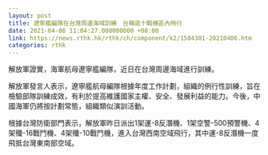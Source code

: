 ```yaml
---
layout: post
title: 遼寧艦編隊在台灣周邊海域訓練　台稱逾十戰機區內飛行
date: 2021-04-06 11:04:27.000000000 +08:00
link: https://news.rthk.hk/rthk/ch/component/k2/1584381-20210406.htm
categories: rthk
---
```


解放軍證實，海軍航母遼寧艦編隊，近日在台灣周邊海域進行訓練。

解放軍發言人表示，遼寧艦航母編隊根據年度工作計劃，組織的例行性訓練，旨在檢驗部隊訓練成效，有利於提高維護國家主權、安全、發展利益的能力。今後，中國海軍仍將按計劃常態，組織類似演訓活動。

根據台灣防衛部門表示，解放軍昨日派出1架運-8反潛機、1架空警-500預警機、4架殲-16戰鬥機、4架殲-10戰鬥機，進入台灣西南空域飛行，其中運-8反潛機一度飛抵台灣東南部空域。
